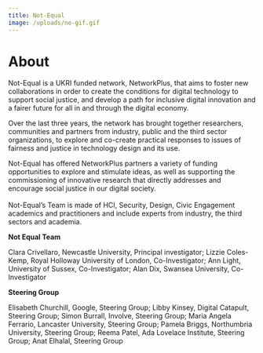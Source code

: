 ```yaml
---
title: Not-Equal
image: /uploads/ne-gif.gif
---
```

# About

Not-Equal is a UKRI funded network, NetworkPlus, that aims to foster new collaborations in order to create the conditions for digital technology to support social justice, and develop a path for inclusive digital innovation and a fairer future for all in and through the digital economy.

Over the last three years, the network has brought together researchers, communities and partners from industry, public and the third sector organizations, to explore and co-create practical responses to issues of fairness and justice in technology design and its use.

Not-Equal has offered NetworkPlus partners a variety of funding opportunities to explore and stimulate ideas, as well as supporting the commissioning of innovative research that directly addresses and encourage social justice in our digital society.\
\
Not-Equal’s Team is made of HCI, Security, Design, Civic Engagement academics and practitioners and include experts from industry, the third sectors and academia.

**Not Equal Team**

Clara Crivellaro, Newcastle University, Principal investigator; Lizzie Coles-Kemp, Royal Holloway University of London, Co-Investigator; Ann Light, University of Sussex, Co-Investigator; Alan Dix, Swansea University, Co-Investigator

**Steering Group**

Elisabeth Churchill, Google, Steering Group; Libby Kinsey, Digital Catapult, Steering Group; Simon Burrall, Involve, Steering Group; Maria Angela Ferrario, Lancaster University, Steering Group; Pamela Briggs, Northumbria University, Steering Group; Reema Patel, Ada Lovelace Institute, Steering Group; Anat Elhalal, Steering Group